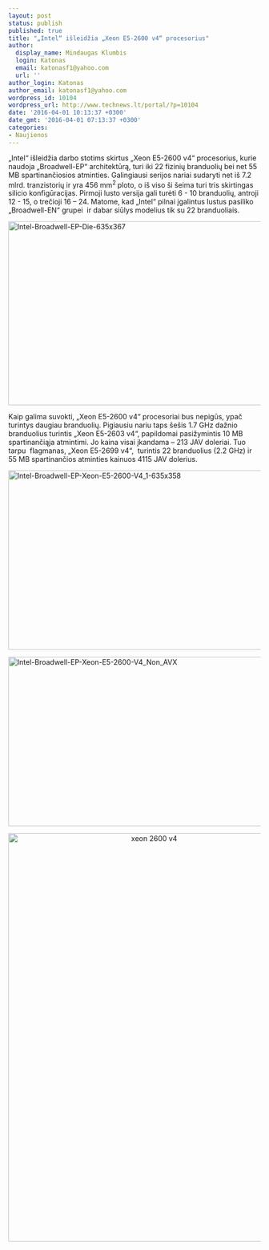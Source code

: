 ```yaml
---
layout: post
status: publish
published: true
title: "„Intel“ išleidžia „Xeon E5-2600 v4“ procesorius"
author:
  display_name: Mindaugas Klumbis
  login: Katonas
  email: katonasf1@yahoo.com
  url: ''
author_login: Katonas
author_email: katonasf1@yahoo.com
wordpress_id: 10104
wordpress_url: http://www.technews.lt/portal/?p=10104
date: '2016-04-01 10:13:37 +0300'
date_gmt: '2016-04-01 07:13:37 +0300'
categories:
- Naujienos
---
```

<p>„Intel“ išleidžia darbo stotims skirtus „Xeon E5-2600 v4“ procesorius, kurie naudoja „Broadwell-EP“ architektūrą, turi iki 22 fizinių branduolių bei net 55 MB spartinančiosios atminties. Galingiausi serijos nariai sudaryti net iš 7.2 mlrd. tranzistorių ir yra 456 mm<sup>2 </sup>ploto, o iš viso ši šeima turi tris skirtingas silicio konfigūracijas. Pirmoji lusto versija gali turėti 6 - 10 branduolių, antroji 12 - 15, o trečioji 16 – 24. Matome, kad „Intel“ pilnai įgalintus lustus pasiliko „Broadwell-EN“ grupei  ir dabar siūlys modelius tik su 22 branduoliais.</p>
<p><a href="http://www.technews.lt/portal/wp-content/uploads/2016/04/Intel-Broadwell-EP-Die-635x367.png"><img class="aligncenter wp-image-10107 size-full" src="http://www.technews.lt/portal/wp-content/uploads/2016/04/Intel-Broadwell-EP-Die-635x367.png" alt="Intel-Broadwell-EP-Die-635x367" width="635" height="367" /></a></p>
<p>Kaip galima suvokti, „Xeon E5-2600 v4“ procesoriai bus nepigūs, ypač turintys daugiau branduolių. Pigiausiu nariu taps šešis 1.7 GHz dažnio branduolius turintis „Xeon E5-2603 v4“, papildomai pasižymintis 10 MB spartinančiąja atmintimi. Jo kaina visai įkandama – 213 JAV doleriai. Tuo tarpu  flagmanas, „Xeon E5-2699 v4“,  turintis 22 branduolius (2.2 GHz) ir 55 MB spartinančios atminties kainuos 4115 JAV dolerius.</p>
<p><a href="http://www.technews.lt/portal/wp-content/uploads/2016/04/Intel-Broadwell-EP-Xeon-E5-2600-V4_1-635x358.png"><img class="aligncenter wp-image-10108 size-full" src="http://www.technews.lt/portal/wp-content/uploads/2016/04/Intel-Broadwell-EP-Xeon-E5-2600-V4_1-635x358.png" alt="Intel-Broadwell-EP-Xeon-E5-2600-V4_1-635x358" width="635" height="358" /></a></p>
<p><a href="http://www.technews.lt/portal/wp-content/uploads/2016/04/Intel-Broadwell-EP-Xeon-E5-2600-V4_Non_AVX.png"><img class="aligncenter wp-image-10106" src="http://www.technews.lt/portal/wp-content/uploads/2016/04/Intel-Broadwell-EP-Xeon-E5-2600-V4_Non_AVX-500x266.png" alt="Intel-Broadwell-EP-Xeon-E5-2600-V4_Non_AVX" width="635" height="338" /></a></p>
<p style="text-align: center;"><a href="http://www.technews.lt/portal/wp-content/uploads/2016/04/xeon-2600-v4.jpg"><img class="aligncenter wp-image-10105 size-full" src="http://www.technews.lt/portal/wp-content/uploads/2016/04/xeon-2600-v4.jpg" alt="xeon 2600 v4" width="567" height="815" /></a></p>

